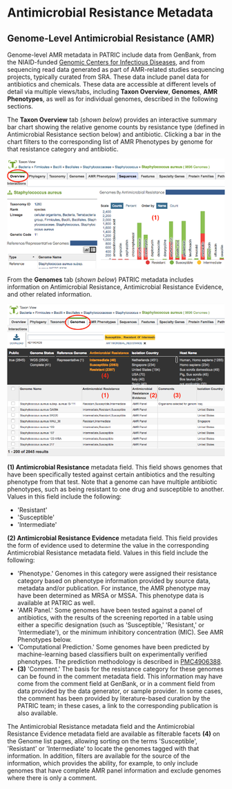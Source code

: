 # Antimicrobial Resistance Metadata


## Genome-Level Antimicrobial Resistance (AMR)

Genome-level AMR metadata in PATRIC include data from GenBank, from the NIAID-funded [Genomic Centers for Infectious Diseases](https://docs.patricbrc.org/website/data_collections/niaid_genome_sequencing.html), and from sequencing read data generated as part of AMR-related studies sequencing projects, typically curated from SRA. These data include panel data for antibiotics and chemicals. These data are accessible at different levels of detail via multiple views/tabs, including **Taxon Overview**, **Genomes**, **AMR Phenotypes**, as well as for individual genomes, described in the following sections.

The **Taxon Overview** tab (*shown below*) provides an interactive summary bar chart showing the relative genome counts by resistance type (defined in Antimicrobial Resistance section below) and antibiotic. Clicking a bar in the chart filters to the corresponding list of AMR Phenotypes by genome for that resistance category and antibiotic.  

![Taxon Overview Tab](../images/amr_metadata_taxon_overview_tab.png)

From the **Genomes** tab (*shown below*) PATRIC metadata includes information on Antimicrobial Resistance, Antimicrobial Resistance Evidence, and other related information.

![Taxon Genomes Tab](../images/amr_metadata_genomes_tab.png)

**(1) Antimicrobial Resistance** metadata field. This field shows genomes
that have been specifically tested against certain antibiotics and the
resulting phenotype from that test. Note that a genome can have multiple
antibiotic phenotypes, such as being resistant to one drug and
susceptible to another. Values in this field include the following:

- 'Resistant'
- 'Susceptible'
- 'Intermediate'

**(2) Antimicrobial Resistance Evidence** metadata field. This field provides the form of evidence used to determine the value in the corresponding Antimicrobial Resistance metadata field.  Values in this field include the following: 

-   'Phenotype.' Genomes in this category were assigned their resistance
    category based on phenotype information provided by source data, metadata and/or
    publication. For instance, the AMR phenotype may have been determined as MRSA or MSSA.
    This phenotype data is available at PATRIC as well.
-   'AMR Panel.' Some genomes have been tested against a panel of
    antibiotics, with the results of the screening reported in a table
    using either a specific designation (such as 'Susceptible,'
    'Resistant,' or 'Intermediate'), or the minimum inhibitory
    concentration (MIC). See AMR Phenotypes below.
-	'Computational Prediction.' Some genomes have been predicted by machine-learning 
	based classifiers built on experimentally verified phenotypes. The prediction methodology is described in [PMC4906388](https://www.ncbi.nlm.nih.gov/pmc/articles/PMC4906388/).
-   **(3)** 'Comment.' The basis for the resistance category for these genomes
    can be found in the comment metadata field. This information may
    have come from the comment field at GenBank, or in a comment field
    from data provided by the data generator, or sample
    provider. In some cases, the comment has been provided by
    literature-based curation by the PATRIC team; in these cases, a link
    to the corresponding publication is also available.

The Antimicrobial Resistance metadata field and the Antimicrobial
Resistance Evidence metadata field are available as filterable facets **(4)** on
the Genome list pages, allowing sorting on the terms 'Susceptible',
'Resistant' or 'Intermediate' to locate the genomes tagged with that
information. In addition, filters are available for the source of the
information, which provides the ability, for example, to only include
genomes that have complete AMR panel information and exclude genomes
where there is only a comment.
